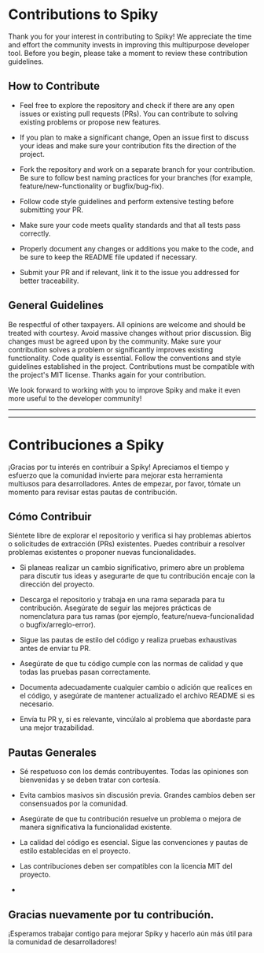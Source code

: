 # Contributions to Spiky
Thank you for your interest in contributing to Spiky! We appreciate the time and effort the community invests in improving this multipurpose developer tool. Before you begin, please take a moment to review these contribution guidelines.

## How to Contribute
- Feel free to explore the repository and check if there are any open issues or existing pull requests (PRs). You can contribute to solving existing problems or propose new features.

- If you plan to make a significant change,
Open an issue first to discuss your ideas and make sure your contribution fits the direction of the project.

- Fork the repository and work on a separate branch for your contribution. Be sure to follow best naming practices for your branches (for example, feature/new-functionality or bugfix/bug-fix).

- Follow code style guidelines and perform extensive testing before submitting your PR.

- Make sure your code meets quality standards and that all tests pass correctly.

- Properly document any changes or additions you make to the code, and be sure to keep the README file updated if necessary.
  
- Submit your PR and if relevant, link it to the issue you addressed for better traceability.

## General Guidelines

Be respectful of other taxpayers. All opinions are welcome and should be treated with courtesy.
Avoid massive changes without prior discussion. Big changes must be agreed upon by the community.
Make sure your contribution solves a problem or significantly improves existing functionality.
Code quality is essential. Follow the conventions and style guidelines established in the project.
Contributions must be compatible with the project's MIT license.
Thanks again for your contribution.

We look forward to working with you to improve Spiky and make it even more useful to the developer community!


------------------------------------------------------------
------------------------------------------------------------

# Contribuciones a Spiky
¡Gracias por tu interés en contribuir a Spiky! Apreciamos el tiempo y esfuerzo que la comunidad invierte para mejorar esta herramienta multiusos para desarrolladores. Antes de empezar, por favor, tómate un momento para revisar estas pautas de contribución.

## Cómo Contribuir
Siéntete libre de explorar el repositorio y verifica si hay problemas abiertos o solicitudes de extracción (PRs) existentes. Puedes contribuir a resolver problemas existentes o proponer nuevas funcionalidades.

- Si planeas realizar un cambio significativo, primero abre un problema para discutir tus ideas y asegurarte de que tu contribución encaje con la dirección del proyecto.

- Descarga el repositorio y trabaja en una rama separada para tu contribución. Asegúrate de seguir las mejores prácticas de nomenclatura para tus ramas (por ejemplo, feature/nueva-funcionalidad o bugfix/arreglo-error).

- Sigue las pautas de estilo del código y realiza pruebas exhaustivas antes de enviar tu PR.

- Asegúrate de que tu código cumple con las normas de calidad y que todas las pruebas pasan correctamente.

- Documenta adecuadamente cualquier cambio o adición que realices en el código, y asegúrate de mantener actualizado el archivo README si es necesario.

- Envía tu PR y, si es relevante, vincúlalo al problema que abordaste para una mejor trazabilidad.

## Pautas Generales
- Sé respetuoso con los demás contribuyentes. Todas las opiniones son bienvenidas y se deben tratar con cortesía.
  
- Evita cambios masivos sin discusión previa. Grandes cambios deben ser consensuados por la comunidad.

- Asegúrate de que tu contribución resuelve un problema o mejora de manera significativa la funcionalidad existente.

- La calidad del código es esencial. Sigue las convenciones y pautas de estilo establecidas en el proyecto.

- Las contribuciones deben ser compatibles con la licencia MIT del proyecto.
- 
## Gracias nuevamente por tu contribución. 
¡Esperamos trabajar contigo para mejorar Spiky y hacerlo aún más útil para la comunidad de desarrolladores!
